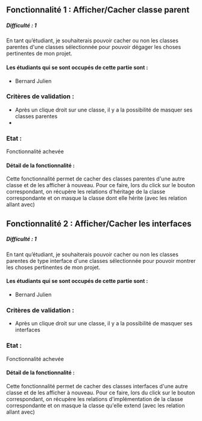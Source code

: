 ## Fonctionnalité 1 : Afficher/Cacher classe parent
##### Difficulté : 1

En tant qu’étudiant, je souhaiterais pouvoir cacher ou non les classes parentes
d'une classes sélectionnée pour pouvoir dégager les choses pertinentes de mon projet.

#### Les étudiants qui se sont occupés de cette partie sont :
- Bernard Julien

### Critères de validation :
- Après un clique droit sur une classe, il y a la possibilité de masquer ses classes parentes
-
### Etat :
Fonctionnalité achevée

#### Détail de la fonctionnalité :
Cette fonctionnalité permet de cacher des classes parentes d'une autre classe
et de les afficher à nouveau.
Pour ce faire, lors du click sur le bouton correspondant, on récupère les relations
d'héritage de la classe correspondante et on masque la classe dont elle hérite 
(avec les relation allant avec)

## Fonctionnalité 2 : Afficher/Cacher les interfaces
##### Difficulté : 1

En tant qu’étudiant, je souhaiterais pouvoir cacher ou non les classes parentes de type 
interface d'une classes sélectionnée pour pouvoir montrer 
les choses pertinentes de mon projet.

#### Les étudiants qui se sont occupés de cette partie sont :
- Bernard Julien

### Critères de validation :
- Après un clique droit sur une classe, il y a la possibilité de masquer ses interfaces

### Etat :
Fonctionnalité achevée

#### Détail de la fonctionnalité :
Cette fonctionnalité permet de cacher des classes interfaces d'une autre classe
et de les afficher à nouveau.
Pour ce faire, lors du click sur le bouton correspondant, on récupère les relations
d'implémentation de la classe correspondante et on masque la classe qu'elle extend
(avec les relation allant avec)